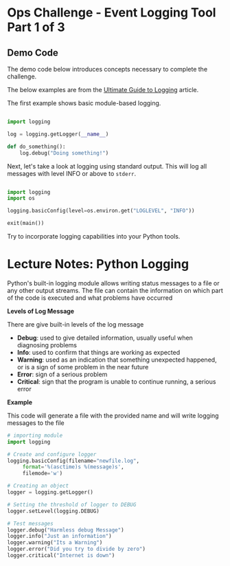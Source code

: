 # Ops Challenge - Event Logging Tool Part 1 of 3

## Demo Code

The demo code below introduces concepts necessary to complete the challenge.

The below examples are from the [Ultimate Guide to Logging](https://www.loggly.com/ultimate-guide/python-logging-basics/) article.

The first example shows basic module-based logging.

```python

import logging

log = logging.getLogger(__name__)

def do_something():
    log.debug("Doing something!")

```

Next, let's take a look at logging using standard output. This will log all messages with level INFO or above to `stderr`.

```python

import logging
import os

logging.basicConfig(level=os.environ.get("LOGLEVEL", "INFO"))

exit(main())

```

Try to incorporate logging capabilities into your Python tools.

# Lecture Notes: Python Logging

Python's built-in logging module allows writing status messages to a file or any other output streams. The file can contain the information on which part of the code is executed and what problems have occurred

**Levels of Log Message**

There are give built-in levels of the log message

- **Debug**: used to give detailed information, usually useful when diagnosing problems
- **Info**: used to confirm that things are working as expected
- **Warning**: used as an indication that something unexpected happened, or is a sign of some problem in the near future
- **Error**: sign of a serious problem
- **Critical**: sign that the program is unable to continue running, a serious error

**Example**

This code will generate a file with the provided name and will write logging messages to the file

```python
# importing module
import logging

# Create and configure logger
logging.basicConfig(filename="newfile.log",
     format='%(asctime)s %(message)s',
     filemode='w')

# Creating an object
logger = logging.getLogger()

# Setting the threshold of logger to DEBUG
logger.setLevel(logging.DEBUG)

# Test messages
logger.debug("Harmless debug Message")
logger.info("Just an information")
logger.warning("Its a Warning")
logger.error("Did you try to divide by zero")
logger.critical("Internet is down")
```

